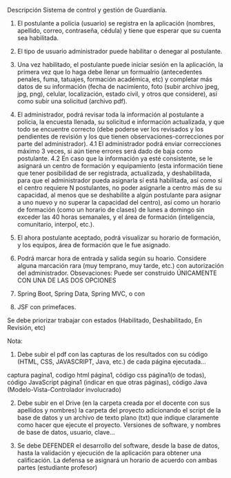 Descripción
Sistema de control y gestión de Guardianía.
1. El postulante a policia (usuario) se registra en la aplicación (nombres, apellido, correo, contraseña, cédula) y tiene que esperar que su cuenta sea habilitada.
2. El tipo de usuario administrador puede habilitar o denegar al postulante.
3. Una vez habilitado, el postulante puede iniciar sesión en la aplicación, la primera vez que lo haga debe llenar un formualrio (antecedentes penales, fuma, tatuajes, formación académica, etc) y completar más datos de su información (fecha de nacimiento, foto (subir archivo jpeg, jpg, png), celular, localización, estado civil, y otros que considere), así como subir una solicitud (archivo pdf).
4. El administrador, podrá revisar toda la información al postulante a policia, la encuesta llenada, su solicitud e información actualizada, y que todo se encuentre correcto (debe poderse ver los revisados y los pendientes de revisión y los que tienen observaciones-correcciones por parte del administrador).
4.1 El administrador podrá enviar correcciones máximo 3 veces, si aún tiene errores será dado de baja como postulante.
4.2 En caso que la información ya esté consistente, se le asignará un centro de formación y equipamiento (esta información tiene que tener posibilidad de ser registrada, actualizada, y deshabilitada, para que el administrador pueda asignarla sí está habilitada, así como si el centro requiere N postulantes, no poder asignarle a centro más de su capacidad, al menos que se deshabilite a algún postulante para asignar a uno nuevo y no superar la capacidad del centro), así como un horario de formación (como un horario de clases) de lunes a domingo sin exceder las 40 horas semanales, y el área de formación (inteligencia, comunitario, interpol, etc.). 
5. El ahora postulante aceptado, podrá visualizar su horario de formación, y los equipos, área de formación que le fue asignado.
6. Podrá marcar hora de entrada y salida según su hoario. Considere alguna marcación rara (muy temprano, muy tarde, etc.) con autorización del administrador.
Obsevaciones:
Puede ser construido ÚNICAMENTE CON UNA DE LAS DOS OPCIONES

1. Spring Boot, Spring Data, Spring MVC, o con

2. JSF con primefaces.

Se debe priorizar trabajar con estados (Habilitado, Deshabilitado, En Revisión, etc)

Nota:

1. Debe subir el pdf con las capturas de los resultados con su código (HTML, CSS, JAVASCRIPT, Java, etc.) de cada página ejecutada...

captura pagina1, codigo html página1, código css página1(o de todas), código JavaScript página1 (indicar en que otras páginas), código Java (Modelo-Vista-Controlador involucrado)

2. Debe subir en el Drive (en la carpeta creada por el docente con sus apellidos y nombres) la carpeta del proyecto adicionando el script de la base de datos y un archivo de texto plano (txt) que indique claramente como  hacer que ejecute el proyecto. Versiones de software, y nombres de base de datos, usuario, clave...

3. Se debe DEFENDER el desarrollo del software, desde la base de datos, hasta la validación y ejecución de la aplicación para obtener una calificación. La defensa se asignará un horario de acuerdo con ambas partes (estudiante profesor)
